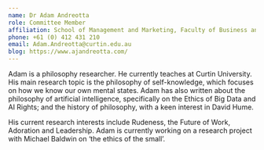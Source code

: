 ```yaml
---
name: Dr Adam Andreotta
role: Committee Member
affiliation: School of Management and Marketing, Faculty of Business and Law, Curtin University, WA
phone: +61 (0) 412 431 210
email: Adam.Andreotta@curtin.edu.au
blog: https://www.ajandreotta.com/
---
```


Adam is a philosophy researcher. He currently teaches at Curtin University. His main research topic is the philosophy of self-knowledge, which focuses on how we know our own mental states. Adam has also written about the philosophy of artificial intelligence, specifically on the Ethics of Big Data and AI Rights; and the history of philosophy, with a keen interest in David Hume.  

His current research interests include Rudeness, the Future of Work, Adoration and Leadership. Adam is currently working on a research project with Michael Baldwin on ‘the ethics of the small’.
